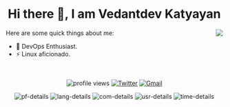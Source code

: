 <h1 align="center"> Hi there 👋, I am Vedantdev Katyayan</h1>
<!--
**kevwan/kevwan** is a ✨ _special_ ✨ repository because its `README.md` (this file) appears on your GitHub profile.
-->
<img align="right" src="https://assets6.lottiefiles.com/packages/lf20_xvy2d2zk.json">
Here are some quick things about me:

- 🔭 DevOps Enthusiast.
- ⚡ Linux aficionado.
<br>
<p align="center" >
    <img src="https://komarev.com/ghpvc/?username=vedant-204&label=Profile%20views&color=0e75b6&style=flat" alt="profile views" />
    <a href="https://twitter.com/intent/follow?&screen_name=vedant2040"><img alt="Twitter" src="https://img.shields.io/twitter/follow/vedant2040?&logo=twitter" /></a>
<a href="katyayana2003@gmail.com"><img alt="Gmail" src="https://img.shields.io/badge/Email-Contact-indigo?logo=gmail" /></a>
</p>
<p align="center">
<img alt="pf-details" src="https://github-profile-summary-cards.vercel.app/api/cards/profile-details?username=vedant-204&theme=dracula">

<img alt="lang-details" src="https://github-profile-summary-cards.vercel.app/api/cards/repos-per-language?username=vedant-204&theme=dracula">

<img alt="com-details" src="https://github-profile-summary-cards.vercel.app/api/cards/most-commit-language?username=vedant-204&theme=dracula">

<img alt="usr-details" src="https://github-profile-summary-cards.vercel.app/api/cards/stats?username=vedant-204&theme=dracula">

<img alt="time-details" src="https://github-profile-summary-cards.vercel.app/api/cards/productive-time?username=vedant-204&theme=dracula">
</p>
